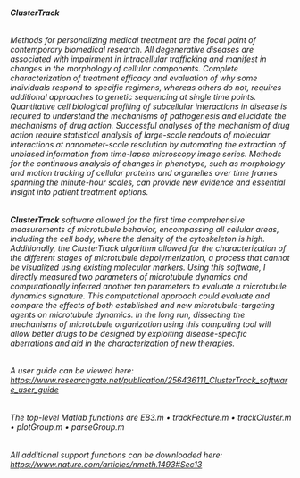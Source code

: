###### **ClusterTrack**

###### Methods for personalizing medical treatment are the focal point of contemporary biomedical research. All degenerative diseases are associated with impairment in intracellular trafficking and manifest in changes in the morphology of cellular components. Complete characterization of treatment efficacy and evaluation of why some individuals respond to specific regimens, whereas others do not, requires additional approaches to genetic sequencing at single time points. Quantitative cell biological profiling of subcellular interactions in disease is required to understand the mechanisms of pathogenesis and elucidate the mechanisms of drug action. Successful analyses of the mechanism of drug action require statistical analysis of large-scale readouts of molecular interactions at nanometer-scale resolution by automating the extraction of unbiased information from time-lapse microscopy image series. Methods for the continuous analysis of changes in phenotype, such as morphology and motion tracking of cellular proteins and organelles over time frames spanning the minute-hour scales, can provide new evidence and essential insight into patient treatment options.

###### **ClusterTrack** software allowed for the first time comprehensive measurements of microtubule behavior, encompassing all cellular areas, including the cell body, where the density of the cytoskeleton is high. Additionally, the ClusterTrack algorithm allowed for the characterization of the different stages of microtubule depolymerization, a process that cannot be visualized using existing molecular markers. Using this software, I directly measured two parameters of microtubule dynamics and computationally inferred another ten parameters to evaluate a microtubule dynamics signature. This computational approach could evaluate and compare the effects of both established and new microtubule-targeting agents on microtubule dynamics. In the long run, dissecting the mechanisms of microtubule organization using this computing tool will allow better drugs to be designed by exploiting disease-specific aberrations and aid in the characterization of new therapies.

###### A user guide can be viewed here: https://www.researchgate.net/publication/256436111_ClusterTrack_software_user_guide

###### The top-level Matlab functions are EB3.m • trackFeature.m • trackCluster.m • plotGroup.m • parseGroup.m

###### All additional support functions can be downloaded here: https://www.nature.com/articles/nmeth.1493#Sec13
